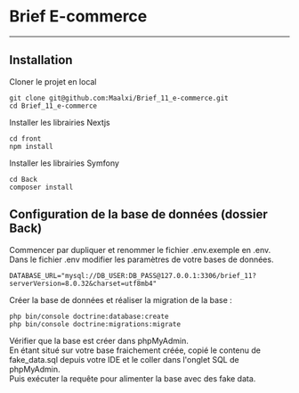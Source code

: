 # Brief E-commerce
___

## Installation

Cloner le projet en local

```shell
git clone git@github.com:Maalxi/Brief_11_e-commerce.git
cd Brief_11_e-commerce
```

Installer les librairies Nextjs

```shell
cd front
npm install
```

Installer les librairies Symfony

```shell
cd Back
composer install
```

## Configuration de la base de données (dossier Back)

Commencer par dupliquer et renommer le fichier .env.exemple en .env.   
Dans le fichier .env modifier les paramètres de votre bases de données. 

```
DATABASE_URL="mysql://DB_USER:DB_PASS@127.0.0.1:3306/brief_11?serverVersion=8.0.32&charset=utf8mb4"
```

Créer la base de données et réaliser la migration de la base : 

```shell
php bin/console doctrine:database:create
php bin/console doctrine:migrations:migrate
```

Vérifier que la base est créer dans phpMyAdmin.  
En étant situé sur votre base fraichement créée, copié le contenu de fake_data.sql depuis votre IDE et le coller dans l'onglet SQL de phpMyAdmin.  
Puis exécuter la requête pour alimenter la base avec des fake data.    

